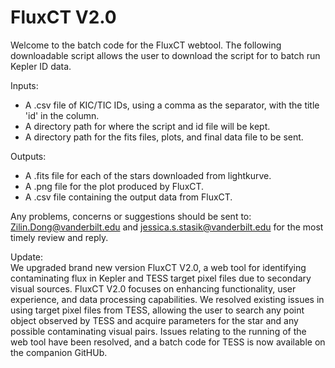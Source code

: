 # FluxCT V2.0

Welcome to the batch code for the FluxCT webtool. The following downloadable script allows the user to download the script for to batch run Kepler ID data. 

Inputs: 
<ul>
<li> A .csv file of KIC/TIC IDs, using a comma as the separator, with the title 'id' in the column. </li>
<li> A directory path for where the script and id file will be kept. </li>
<li> A directory path for the fits files, plots, and final data file to be sent. </li>
</ul>
  
Outputs: 
<ul>
<li> A .fits file for each of the stars downloaded from lightkurve. </li>
<li> A .png file for the plot produced by FluxCT. </li>
<li> A .csv file containing the output data from FluxCT. </li> 
</ul>

Any problems, concerns or suggestions should be sent to: Zilin.Dong@vanderbilt.edu and jessica.s.stasik@vanderbilt.edu for the most timely review and reply. 

Update:   
  We upgraded brand new version FluxCT V2.0, a web tool for identifying contaminating flux in
Kepler and TESS target pixel files due to secondary visual sources. FluxCT V2.0 focuses on enhancing
functionality, user experience, and data processing capabilities. We resolved existing issues in using
target pixel files from TESS, allowing the user to search any point object observed by TESS and acquire
parameters for the star and any possible contaminating visual pairs. Issues relating to the running
of the web tool have been resolved, and a batch code for TESS is now available on the companion
GitHUb.   
